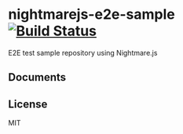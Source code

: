 # nightmarejs-e2e-sample [![Build Status](https://travis-ci.org/airtoxin/nightmarejs-e2e-sample.svg?branch=master)](https://travis-ci.org/airtoxin/nightmarejs-e2e-sample)

E2E test sample repository using Nightmare.js

## Documents

## License

MIT
